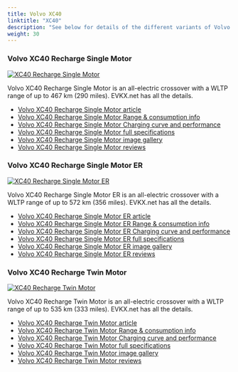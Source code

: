 ```yaml
---
title: Volvo XC40
linktitle: "XC40"
description: "See below for details of the different variants of Volvo XC40"
weight: 30
---
```

### Volvo XC40 Recharge Single Motor

<a href="xc40_recharge_single_motor/"><img src="https://media.evkx.net/multimedia/models/volvo/xc40/xc40_recharge_single_motor/main_1_st.jpg" class="img-fluid" alt="XC40 Recharge Single Motor" ></a>

Volvo XC40 Recharge Single Motor is an all-electric crossover with a WLTP range of up to 467 km (290 miles). EVKX.net has all the details. 

- [Volvo XC40 Recharge Single Motor article](xc40_recharge_single_motor/)
- [Volvo XC40 Recharge Single Motor Range & consumption info](xc40_recharge_single_motor/rangeandconsumption)
- [Volvo XC40 Recharge Single Motor Charging curve and performance](xc40_recharge_single_motor/chargingcurve)
- [Volvo XC40 Recharge Single Motor full specifications](xc40_recharge_single_motor/specifications)
- [Volvo XC40 Recharge Single Motor image gallery](xc40_recharge_single_motor/gallery)
- [Volvo XC40 Recharge Single Motor reviews](xc40_recharge_single_motor/reviews)

### Volvo XC40 Recharge Single Motor ER

<a href="xc40_recharge_single_motor_er/"><img src="https://media.evkx.net/multimedia/models/volvo/xc40/xc40_recharge_single_motor_er/main_1_st.jpg" class="img-fluid" alt="XC40 Recharge Single Motor ER" ></a>

Volvo XC40 Recharge Single Motor ER is an all-electric crossover with a WLTP range of up to 572 km (356 miles). EVKX.net has all the details. 

- [Volvo XC40 Recharge Single Motor ER article](xc40_recharge_single_motor_er/)
- [Volvo XC40 Recharge Single Motor ER Range & consumption info](xc40_recharge_single_motor_er/rangeandconsumption)
- [Volvo XC40 Recharge Single Motor ER Charging curve and performance](xc40_recharge_single_motor_er/chargingcurve)
- [Volvo XC40 Recharge Single Motor ER full specifications](xc40_recharge_single_motor_er/specifications)
- [Volvo XC40 Recharge Single Motor ER image gallery](xc40_recharge_single_motor_er/gallery)
- [Volvo XC40 Recharge Single Motor ER reviews](xc40_recharge_single_motor_er/reviews)

### Volvo XC40 Recharge Twin Motor

<a href="xc40_recharge_twin_motor/"><img src="https://media.evkx.net/multimedia/models/volvo/xc40/xc40_recharge_twin_motor/main_1_st.jpg" class="img-fluid" alt="XC40 Recharge Twin Motor" ></a>

Volvo XC40 Recharge Twin Motor is an all-electric crossover with a WLTP range of up to 535 km (333 miles). EVKX.net has all the details. 

- [Volvo XC40 Recharge Twin Motor article](xc40_recharge_twin_motor/)
- [Volvo XC40 Recharge Twin Motor Range & consumption info](xc40_recharge_twin_motor/rangeandconsumption)
- [Volvo XC40 Recharge Twin Motor Charging curve and performance](xc40_recharge_twin_motor/chargingcurve)
- [Volvo XC40 Recharge Twin Motor full specifications](xc40_recharge_twin_motor/specifications)
- [Volvo XC40 Recharge Twin Motor image gallery](xc40_recharge_twin_motor/gallery)
- [Volvo XC40 Recharge Twin Motor reviews](xc40_recharge_twin_motor/reviews)

